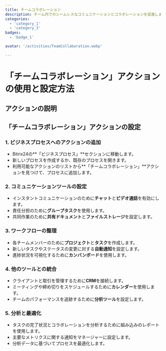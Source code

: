 ```yaml
---
title: チームコラボレーション
description: チーム内でのシームレスなコミュニケーションとコラボレーションを促進します。
categories: 
  - 'category_1'
  - 'category_3'
badges: 
  - 'badge_1'

avatar: '/activities/TeamCollaboration.webp'

---
```

# 「チームコラボレーション」アクションの使用と設定方法

## アクションの説明

## **「チームコラボレーション」アクションの設定**

### 1. ビジネスプロセスへのアクションの追加
- Bitrix24の**「ビジネスプロセス」**セクションに移動します。
- 新しいプロセスを作成するか、既存のプロセスを開きます。
- 利用可能なアクションのリストから**「チームコラボレーション」**アクションを見つけて、プロセスに追加します。

### 2. コミュニケーションツールの設定
- インスタントコミュニケーションのために**チャット**と**ビデオ通話**を有効にします。
- 責任分担のために**グループタスク**を使用します。
- 共同作業のために**共有ドキュメント**と**ファイルストレージ**を設定します。

### 3. ワークフローの整理
- 各チームメンバーのために**プロジェクト**と**タスク**を作成します。
- 新しいタスクやステータスの変更に対する**自動通知**を設定します。
- 進捗状況を可視化するために**カンバンボード**を使用します。

### 4. 他のツールとの統合
- クライアントと取引を管理するために**CRM**を接続します。
- ミーティングや締め切りをスケジュールするために**カレンダー**を使用します。
- チームのパフォーマンスを追跡するために**分析ツール**を設定します。

### 5. 分析と最適化
- タスクの完了状況とコラボレーションを分析するために組み込みのレポートを使用します。
- 主要なメトリクスに関する通知をマネージャーに設定します。
- 分析データに基づいてプロセスを最適化します。